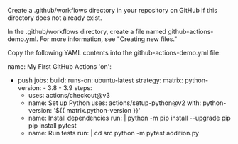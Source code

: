 Create a .github/workflows directory in your repository on GitHub if this directory does not already exist.

In the .github/workflows directory, create a file named github-actions-demo.yml. For more information, see "Creating new files."

Copy the following YAML contents into the github-actions-demo.yml file:

name: My First GitHub Actions
'on':
  - push
jobs:
  build:
    runs-on: ubuntu-latest
    strategy:
      matrix:
        python-version:
          - 3.8
          - 3.9
    steps:
      - uses: actions/checkout@v3
      - name: Set up Python
        uses: actions/setup-python@v2
        with:
          python-version: '${{ matrix.python-version }}'
      - name: Install dependencies
        run: |
          python -m pip install --upgrade pip
          pip install pytest
      - name: Run tests
        run: |
          cd src
          python -m pytest addition.py
